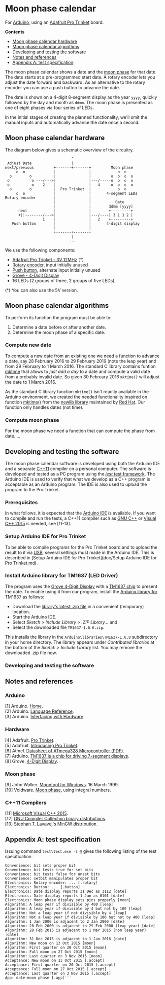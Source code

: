 # Moon phase calendar
For [Arduino](https://www.arduino.cc/), using an [Adafruit Pro Trinket](https://www.adafruit.com/products/2010) board.

**Contents**
- [Moon phase calendar hardware](#moon-phase-calendar-hardware)  
- [Moon phase calendar algorithms](#moon-phase-calendar-algorithms)  
- [Developing and testing the software](#developing-and-testing-the-software)  
- [Notes and references](#notes-and-references)  
- [Appendix A: test specification](#appendix-a-test-specification)  

The moon phase calendar shows a date and the [moon phase](http://www.timeanddate.com/astronomy/moon/about-moon-phases.html) for that date. The date starts at a pre-programmed start date. A rotary encoder lets you adjust the date forward and backward. As an alternative to the rotary encoder you can use a push button to advance the date.

The date is shown on a 4-digit 8-segment display as the year `yyyy`, quickly followed by the day and month as `ddmm`. The moon phase is presented as one of eight phases via four series of LEDs.

In the initial stages of creating the planned functionality, we'll omit the manual inputs and automatically advance the date once a second.

Moon phase calendar hardware
------------------------------

The diagram below gives a schematic overview of the circuitry.
```
                              ^
 Adjust Date                  |
next/previous         +-------+-------+         Moon phase
     o  o             |               |            o  o
  o        o          |               |         o  o  o  o
 o          o ---/--->|               |---/-----o  o  o  o
 o          o    2    |               |   4     o  o  o  o
  o        o          |  Pro Trinket  |            o  o
     o  o             |               |       4-segment LEDs
Rotary encoder        |               |
                      |               |           Date
                      |               |        ddmm [yyyy]
      next            |               |        +---------+
      +||--------/--->|               |---/----| 3 1 1 2 |
                 1    |               |   2    +---------+
   Push button        |               |       4-digit display
                      |               |
                      +-------+-------+
                              |
                             ---
```

We use the following components:
- [Adafruit Pro Trinket - 3V 12MHz](https://www.adafruit.com/products/2010) (*)
- [Rotary encoder](), input initially unused
- [Push button](), alternate input initially unused
- [Grove - 4-Digit Display](http://www.seeedstudio.com/wiki/Grove_-_4-Digit_Display)
- 16 LEDs (2 groups of three, 2 groups of five LEDs)

(*) You can also use the 5V version.

Moon phase calendar algorithms
--------------------------------
To perform its function the program must be able to:

1. Determine a date before or after another date.
1. Determine the moon phase of a specific date.

### Compute new date
To compute a new date from an existing one we need a function to advance a date, say 28 February 2016 to 29 February 2016 (note the leap year) and from 29 February to 1 March 2016. The standard C library contains funtion [mktime]() that allows to *just add a day* to a date and compute a valid date from a probably invalid date. So given 30 February 2016 `mktime()` will adjust the date to 1 March 2016.

As the standard C library function `mktime()` isn't readily available in the Arduino environment, we created the needed functionality inspired on function [mktime()](https://www.sourceware.org/git/gitweb.cgi?p=newlib-cygwin.git;a=blob_plain;f=newlib/libc/time/mktime.c;hb=HEAD) from the [newlib library](https://en.wikipedia.org/wiki/Newlib) maintained by [Red Hat](). Our function only handles dates (not time).

### Compute moon phase
For the moon phase we need a function that can compute the phase from date. ...

Developing and testing the software
------------------------------------
The moon phase calendar software is developed using both the Arduino IDE and a separate [C++11](https://en.wikipedia.org/wiki/C%2B%2B11) compiler on a personal computer. The software is developed and tested as a PC program using the [*lest* test framework](https://github.com/martinmoene/lest). The Arduino IDE is used to verify that what we develop as a C++ program is acceptable as an Arduino program. The IDE is also used to upload the program to the Pro Trinket.

### Prerequisites
In what follows, it is expected that the [Arduino IDE](https://www.arduino.cc/en/Main/Software) is available. If you want to compile and run the tests, a C++11 compiler such as [GNU C++](https://gcc.gnu.org/) or [Visual C++ 2015](https://www.visualstudio.com/) is needed, see [11-13]. 
 
### Setup Arduino IDE for Pro Trinket
To be able to compile programs for the Pro Trinket board and to upload the result to it via [USB](https://en.wikipedia.org/wiki/USB), several settings must made in the Arduino IDE. This is described in [Setup Arduino IDE for Pro Trinket](doc/Setup Arduino IDE for Pro Trinket.md).

### Install Arduino library for TM1637 (LED Driver)
The program uses the [Grove 4-Digit Display](http://www.seeedstudio.com/wiki/Grove_-_4-Digit_Display) with a [TM1637 chip](http://blog.avishorp.me/2014/03/arduino-library-for-tm1637-display.html) to present the date. To enable using it from our program, install the [Arduino library for TM1637](https://github.com/avishorp/TM1637) as follows:

- Download the [library's latest .zip file](https://github.com/avishorp/TM1637/releases/latest) in a convenient (temporary) location.
- Start the Arduino IDE.
- Select *Sketch > Include Library > .ZIP Library...* and 
- Select the downloaded file `TM1637-1.0.0.zip`.

This installs the library in the `Arduino\libraries\TM1637-1.0.0` subdirectory in your home directory. The library appears under *Contributed libraries* at the bottom of the *Sketch > Include Library* list. You may remove the downloaded .zip file now.

### Developing and testing the software

Notes and references
----------------------

### Arduino
[1] Arduino. [Home](https://www.arduino.cc/).  
[2] Arduino. [Language Reference](https://www.arduino.cc/en/Reference/HomePage).  
[3] Arduino. [Interfacing with Hardware](http://playground.arduino.cc/Main/InterfacingWithHardware).  

### Hardware
[4] Adafruit. [Pro Trinket](https://www.adafruit.com/products/2010).  
[5] Adafruit. [Introducing Pro Trinket](https://learn.adafruit.com/introducing-pro-trinket/).  
[6] Atmel. [Datasheet of ATmega328 Microcontroller (PDF)](http://adafruit.com/datasheets/ATMEGA328P.pdf).  
[7] Arduino. [TM1637 is a chip for driving 7-segment displays](http://playground.arduino.cc/Main/TM1637).  
[8] Grove. [4-Digit Display](http://www.seeedstudio.com/wiki/Grove_-_4-Digit_Display).  

### Moon phase
[9] John Walker. [Moontool for Windows](http://www.fourmilab.ch/moontoolw/). 16 March 1999.  
[10] Voidware. [Moon phase](http://www.voidware.com/moon_phase.htm), using integral numbers.

### C++11 Compilers
[11] [Microsoft Visual C++ 2015](https://www.visualstudio.com/).  
[12] [GNU Compiler Collection binary distributions](https://gcc.gnu.org/install/binaries.html).  
[13] [Stephan T. Lavavej's MinGW distribution](http://nuwen.net/mingw.html).

Appendix A: test specification
-------------------------------
Issuing command `test\test.exe -l @` gives the following listing of the test specification:
```
Convenience: bit sets proper bit
Convenience: bit tests true for set bits
Convenience: bit tests false for unset bits
Convenience: setbit manipulates proper bit
Electronics: Rotary encoder: ... [.rotary]
Electronics: Button: ... [.button]
Electronics: Date display reports 31 Dec as 3112 [date]
Electronics: Date display reports 1 Jan as 0101 [date]
Electronics: Moon phase display sets pins properly [moon]
Algorithm: A leap year if divisible by 400 [leap]
Algorithm: A leap year if divisible by 4 but not by 100 [leap]
Algorithm: Not a leap year if not divisible by 4 [leap]
Algorithm: Not a leap year if divisible by 100 but not by 400 [leap]
Algorithm: 1 Jan 2000 is adjacent to 2 Jan 2000 [date]
Algorithm: 28 Feb 2000 is adjacent to 29 Feb 2000 (leap year) [date]
Algorithm: 28 Feb 2015 is adjacent to 1 Mar 2015 (non leap year) [date]
Algorithm: 31 Dec 2015 is adjacent to 1 Jan 2016 [date]
Algorithm: New moon on 13 Oct 2015 [moon]
Algorithm: First quarter on 20 Oct 2015 [moon]
Algorithm: Full moon on 27 Oct 2015 [moon]
Algorithm: Last quarter on 3 Nov 2015 [moon]
Acceptance: New moon on 13 Oct 2015 [.accept]
Acceptance: First quarter on 20 Oct 2015 [.accept]
Acceptance: Full moon on 27 Oct 2015 [.accept]
Acceptance: Last quarter on 3 Nov 2015 [.accept]
App: date-moon phase [.app]```
